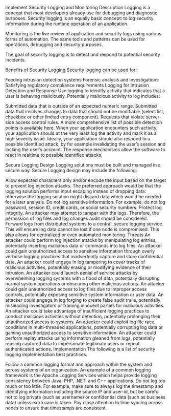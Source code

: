 Implement Security Logging and Monitoring
Description
Logging is a concept that most developers already use for debugging and diagnostic purposes. Security logging is an equally basic concept: to log security information during the runtime operation of an application.

Monitoring is the live review of application and security logs using various forms of automation. The same tools and patterns can be used for operations, debugging and security purposes.

The goal of security logging is to detect and respond to potential security incidents.

Benefits of Security Logging
Security logging can be used for:

Feeding intrusion detection systems
Forensic analysis and investigations
Satisfying regulatory compliance requirements
Logging for Intrusion Detection and Response
Use logging to identify activity that indicates that a user is behaving maliciously. Potentially malicious activity to log includes:

Submitted data that is outside of an expected numeric range.
Submitted data that involves changes to data that should not be modifiable (select list, checkbox or other limited entry component).
Requests that violate server-side access control rules.
A more comprehensive list of possible detection points is available here.
When your application encounters such activity, your application should at the very least log the activity and mark it as a high severity issue. Ideally, your application should also respond to a possible identified attack, by for example invalidating the user’s session and locking the user’s account. The response mechanisms allow the software to react in realtime to possible identified attacks.

Secure Logging Design
Logging solutions must be built and managed in a secure way. Secure Logging design may include the following:

Allow expected characters only and/or encode the input based on the target to prevent log injection attacks. The preferred approach would be that the logging solution performs input escaping instead of dropping data: otherwise the logging solution might discard data which would be needed for a later analysis.
Do not log sensitive information. For example, do not log password, session ID, credit cards, or social security numbers.
Protect log integrity. An attacker may attempt to tamper with the logs. Therefore, the permission of log files and log changes audit should be considered.
Forward logs from distributed systems to a central, secure logging service. This will ensure log data cannot be lost if one node is compromised. This also allows for centralized or even automated monitoring.
Threats
An attacker could perform log injection attacks by manipulating log entries, potentially inserting malicious data or commands into log files.
An attacker could gain unauthorized access to sensitive information through overly verbose logging practices that inadvertently capture and store confidential data.
An attacker could engage in log tampering to cover tracks of malicious activities, potentially erasing or modifying evidence of their intrusion.
An attacker could launch denial of service attacks by overwhelming logging systems with a flood of data, potentially disrupting normal system operations or obscuring other malicious actions.
An attacker could gain unauthorized access to log files due to improper access controls, potentially exposing sensitive system information or user data.
An attacker could engage in log forging to create false audit trails, potentially misleading investigators or framing innocent parties for malicious activities.
An attacker could take advantage of insufficient logging practices to conduct malicious activities without detection, potentially prolonging their unauthorized access to systems.
An attacker could exploit log file race conditions in multi-threaded applications, potentially corrupting log data or gaining unauthorized access to sensitive information.
An attacker could perform replay attacks using information gleaned from logs, potentially reusing captured data to impersonate legitimate users or repeat authenticated actions.
Implementation
The following is a list of security logging implementation best practices.

Follow a common logging format and approach within the system and across systems of an organization. An example of a common logging framework is the Apache Logging Services which helps provide logging consistency between Java, PHP, .NET, and C++ applications.
Do not log too much or too little. For example, make sure to always log the timestamp and identifying information including the source IP and user-id, but be careful not to log private (such as username) or confidential data (such as business data) unless extra care is taken.
Pay close attention to time syncing across nodes to ensure that timestamps are consistent.